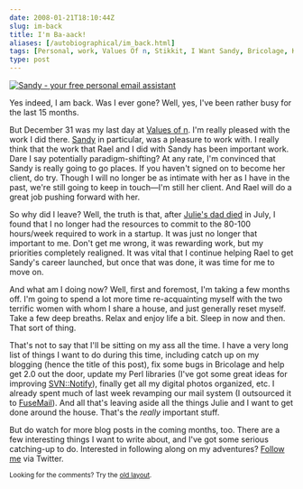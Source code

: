 ```yaml
--- 
date: 2008-01-21T18:10:44Z
slug: im-back
title: I'm Ba-aack!
aliases: [/autobiographical/im_back.html]
tags: [Personal, work, Values Of n, Stikkit, I Want Sandy, Bricolage, Kineticode, Meta]
type: post
---
```


<a href="http://iwantsandy.com/"><img src="/2008/01/im-back/iwantsandy_207x207.gif" alt="Sandy - your free personal email assistant" class="right" /></a>

<p>Yes indeed, I am back. Was I ever gone? Well, yes, I've been rather busy
for the last 15 months.</p>

<p>But December 31 was my last day at <a href="http://www.valuesofn.com/"
title="Values of n home page">Values of n</a>. I'm really pleased with the
work I did there. <a href="http://iwantsandy.com/" title="You want sandy,
trust me!">Sandy</a> in particular, was a pleasure to work with. I really
think that the work that Rael and I did with Sandy has been important work.
Dare I say potentially paradigm-shifting? At any rate, I'm convinced that
Sandy is really going to go places. If you haven't signed on to become her
client, do try. Though I will no longer be as intimate with her as I have in
the past, we're still going to keep in touch—I'm still her client. And Rael
will do a great job pushing forward with her.</p>

<p>So why did I leave? Well, the truth is that, after
<a href="http://www.legacy.com/Link.asp?I=LS000091810982X" title="Obituary for
Steven Rappaport">Julie's dad died</a> in July, I found that I no longer had
the resources to commit to the 80-100 hours/week required to work in a
startup. It was just no longer that important to me. Don't get me wrong, it
was rewarding work, but my priorities completely realigned. It was vital that
I continue helping Rael to get Sandy's career launched, but once that was
done, it was time for me to move on.</p>

<p>And what am I doing now? Well, first and foremost, I'm taking a few months
off. I'm going to spend a lot more time re-acquainting myself with the two
terrific women with whom I share a house, and just generally reset myself.
Take a few deep breaths. Relax and enjoy life a bit. Sleep in now and then.
That sort of thing.</p>

<p>That's not to say that I'll be sitting on my ass all the time. I have a
very long list of things I want to do during this time, including catch up on
my blogging (hence the title of this post), fix some bugs in Bricolage and
help get 2.0 out the door, update my Perl libraries (I've got some great ideas
for improving <a href="http://search.cpan.org/SVN-Notify" title="SVN::Notify
on CPAN">SVN::Notify</a>), finally get all my digital photos organized, etc. I
already spent much of last week revamping our mail system (I outsourced it
to <a href="http://www.fusemail.com/" title="FuseMail home
page">FuseMail</a>). And all that's leaving aside all the things Julie and I
want to get done around the house. That's the <em>really</em> important
stuff.</p>

<p>But do watch for more blog posts in the coming months, too. There are a few
interesting things I want to write about, and I've got some serious
catching-up to do. Interested in following along on my
adventures? <a href="https://twitter.com/Theory" title="My Twitter page">Follow
me</a> via Twitter.</p>

<p class="past"><small>Looking for the comments? Try the <a rel="nofollow" href="//past.justatheory.com/autobiographical/im_back.html">old layout</a>.</small></p>


